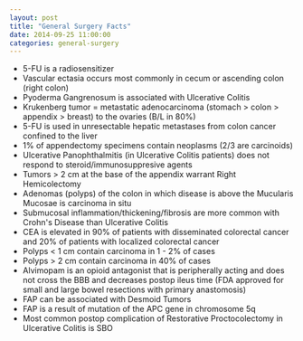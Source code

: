 ```yaml
---
layout: post
title: "General Surgery Facts"
date: 2014-09-25 11:00:00
categories: general-surgery
---
```


* 5-FU is a radiosensitizer
* Vascular ectasia occurs most commonly in cecum or ascending colon (right colon)
* Pyoderma Gangrenosum is associated with Ulcerative Colitis
* Krukenberg tumor = metastatic adenocarcinoma (stomach > colon > appendix > breast) to the ovaries (B/L in 80%)
* 5-FU is used in unresectable hepatic metastases from colon cancer confined to the liver
* 1% of appendectomy specimens contain neoplasms (2/3 are carcinoids)
* Ulcerative Panophthalmitis (in Ulcerative Colitis patients) does not respond to steroid/immunosuppresive agents
* Tumors &gt; 2 cm at the base of the appendix warrant Right Hemicolectomy
* Adenomas (polyps) of the colon in which disease is above the Mucularis Mucosae is carcinoma in situ
* Submucosal inflammation/thickening/fibrosis are more common with Crohn\'s Disease than Ulcerative Colitis
* CEA is elevated in 90% of patients with disseminated colorectal cancer and 20% of patients with localized colorectal cancer
* Polyps &lt; 1 cm contain carcinoma in 1 - 2% of cases
* Polyps &gt; 2 cm contain carcinoma in 40% of cases
* Alvimopam is an opioid antagonist that is peripherally acting and does not cross the BBB and decreases postop ileus time (FDA approved for small and large bowel resections with primary anastomosis)
* FAP can be associated with Desmoid Tumors
* FAP is a result of mutation of the APC gene in chromosome 5q
* Most common postop complication of Restorative Proctocolectomy in Ulcerative Colitis is SBO